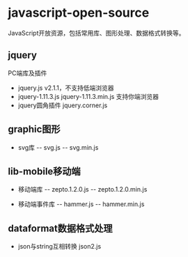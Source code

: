 # javascript-open-source
JavaScript开放资源，包括常用库、图形处理、数据格式转换等。

## jquery
PC端库及插件
- jquery.js
v2.1.1，不支持低端浏览器
- jquery-1.11.3.js jquery-1.11.3.min.js
支持你端浏览器
- jquery圆角插件
jquery.corner.js

## graphic图形
- svg库
 -- svg.js
 -- svg.min.js

## lib-mobile移动端
- 移动端库
 -- zepto.1.2.0.js
 -- zepto.1.2.0.min.js

- 移动端事件库
 -- hammer.js
 -- hammer.min.js

## dataformat数据格式处理
- json与string互相转换
json2.js

